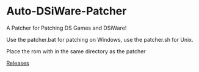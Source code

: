 # Auto-DSiWare-Patcher
A Patcher for Patching DS Games and DSiWare!

Use the patcher.bat for patching on Windows, use the patcher.sh for Unix.

Place the rom with in the same directory as the patcher

[Releases](https://github.com/ApfelTV/Auto-DSiWare-Patcher/releases/)
